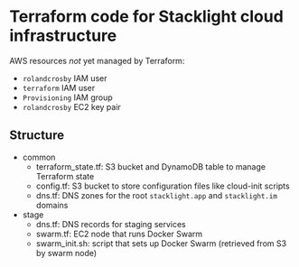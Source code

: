 # Terraform code for Stacklight cloud infrastructure

AWS resources _not_ yet managed by Terraform:
- `rolandcrosby` IAM user
- `terraform` IAM user
- `Provisioning` IAM group
- `rolandcrosby` EC2 key pair

## Structure

- common
  - terraform_state.tf: S3 bucket and DynamoDB table to manage Terraform state
  - config.tf: S3 bucket to store configuration files like cloud-init scripts
  - dns.tf: DNS zones for the root `stacklight.app` and `stacklight.im` domains
- stage
  - dns.tf: DNS records for staging services
  - swarm.tf: EC2 node that runs Docker Swarm
  - swarm_init.sh: script that sets up Docker Swarm (retrieved from S3 by swarm node)